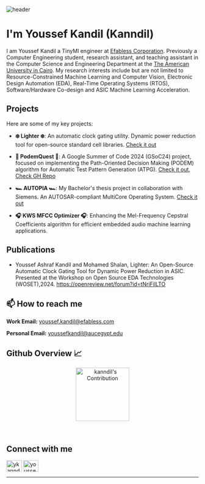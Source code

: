 ![header](https://capsule-render.vercel.app/api?type=waving&color=gradient&height=280&section=header&text=Hi%20there%20%F0%9F%91%8B&fontSize=90)

# I'm Youssef Kandil (Kanndil)
<!--
A Research Assistant and a Computer Engineering student at the [American University in Cairo](https://aucegypt.edu). My main fields of interest are hardware and embedded systems, and I am currently a member of the [AUC Open Source Hardware Lab (AUCOHL)](https://github.com/AUCOHL). Also  as a machine/deep learning enthusiast, I'm particularly interested in the fields of object detection, image segmentation, and reinforcement learning. 
-->

I am Youssef Kandil a TinyMl engineer at [Efabless Corporation](https://efabless.com). Previously a Computer Engineering student, research assistant, and teaching assistant in the Computer Science and Engineering Department at the [The American University in Cairo](https://aucegypt.edu). My research interests include but are not limited to Resource-Constrained Machine Learning and Computer Vision, Electronic Design Automation (EDA), Real-Time Operating Systems (RTOS), Software/Hardware Co-design and ASIC Machine Learning Acceleration.


## Projects
Here are some of my key projects:


- **❄️ Lighter ❄️**: An automatic clock gating utility. Dynamic power reduction tool for open-source standard cell libraries. [Check it out](https://github.com/AUCOHL/Lighter)

- **🧪 PodemQuest 🧪**: A Google Summer of Code 2024 (GSoC24) project, focused on implementing the Path-Oriented Decision Making (PODEM) algorithm for Automatic Test Pattern Generation (ATPG). [Check it out](https://summerofcode.withgoogle.com/archive/2024/projects/dz0PI5I1), [Check GH Repo](https://github.com/kanndil/PODEM-ATPG) 

- **🏎️ AUTOPIA 🏎️**: My Bachelor's thesis project in collaboration with Siemens. An AUTOSAR-compliant MultiCore Operating System. [Check it out](https://github.com/AUTOPIA-OS)  


- **🎧 KWS MFCC Optimizer 🎧**: Enhancing the Mel-Frequency Cepstral Coefficients algorithm for efficient embedded audio machine learning applications.

## Publications

- Youssef Ashraf Kandil and Mohamed Shalan, Lighter: An Open-Source Automatic Clock Gating Tool for Dynamic Power Reduction in ASIC. Presented at the Workshop on Open Source EDA Technologies (WOSET),2024. https://openreview.net/forum?id=tNriFilLTO



## 📫 How to reach me
**Work Email:** youssef.kandil@efabless.com

**Personal Email:** youssefkandil@aucegypt.edu

<h2 align="left">Github Overview 📈</h2>
<p align = "center">
  <img src = "https://github-readme-stats.vercel.app/api?username=kanndil&show_icons=true&count_private=true&theme=transparent" alt = "kanndil's Contribution" height = 140 >
</p>
<br />

## Connect with me
<p align="left">
<a href="https://twitter.com/ykanndil" target="blank"><img align="center" src="https://raw.githubusercontent.com/rahuldkjain/github-profile-readme-generator/master/src/images/icons/Social/twitter.svg" alt="ykanndil" height="30" width="40" /></a>
<a href="https://linkedin.com/in/youssef-kandil-195638216" target="blank"><img align="center" src="https://raw.githubusercontent.com/rahuldkjain/github-profile-readme-generator/master/src/images/icons/Social/linked-in-alt.svg" alt="youssef-kandil-195638216" height="30" width="40" /></a>
</p>

---

